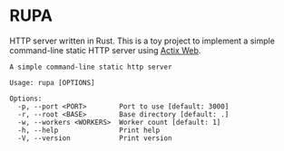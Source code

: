# RUPA
HTTP server written in Rust.
This is a toy project to implement a simple command-line static HTTP server using [Actix Web](https://actix.rs/).

```
A simple command-line static http server

Usage: rupa [OPTIONS]

Options:
  -p, --port <PORT>        Port to use [default: 3000]
  -r, --root <BASE>        Base directory [default: .]
  -w, --workers <WORKERS>  Worker count [default: 1]
  -h, --help               Print help
  -V, --version            Print version
```
